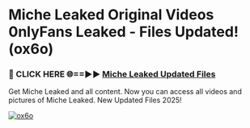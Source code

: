 # Miche Leaked Original Videos 0nlyFans Leaked - Files Updated! (ox6o)

<h3>🔴 CLICK HERE 🌐==►► <a href="https://tinyurl.com/2m67pmp6" rel="nofollow">Miche Leaked Updated Files</a></h3>

Get Miche Leaked and all content. Now you can access all videos and pictures of Miche Leaked. New Updated Files 2025!

[![ox6o](https://i.imgur.com/H4QAA4z.gif)](https://tinyurl.com/2m67pmp6)